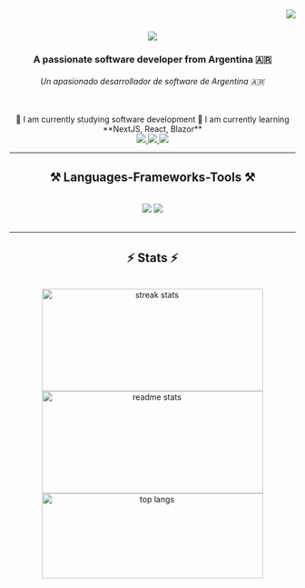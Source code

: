 <img align="right" src="https://visitor-badge.laobi.icu/badge?page_id=MartinFernandez0.MartinFernandez0" />

<h1 align="center">
    <img src="https://readme-typing-svg.herokuapp.com/?font=Righteous&size=35&center=true&vCenter=true&width=500&height=70&duration=4000&lines=Hi+There!+👋;+I'm+Martin+Fernandez!;" />
</h1>

<h3 align="center">A passionate software developer from Argentina 🇦🇷</h3>
<h6 align="center">Un apasionado desarrollador de software de Argentina 🇦🇷</h6>

<br/>

<div align="center">
  🔭 I am currently studying software development
  🌱 I am currently learning **NextJS, React, Blazor**
 </div>
 
<div align="center"> 
  <a href="mailto:martinexefe@gmail.com">
    <img src="https://img.shields.io/badge/Gmail-333333?style=for-the-badge&logo=gmail&logoColor=red" />
  </a>
  <a href="https://www.linkedin.com/in/martin-fernandez-2a6926303/" target="_blank">
    <img src="https://img.shields.io/badge/LinkedIn-0077B5?style=for-the-badge&logo=linkedin&logoColor=white" target="_blank" />
  </a>
  <a href="https://github.com/MartinFernandez0" target="_blank">
     <img src="https://img.shields.io/badge/Portfolio-FF5722?style=for-the-badge&logo=todoist&logoColor=white" target="_blank" /> <!-- sqlite, safari, google-chrome are other good icon options -->
  </a>
</div>

 <hr/>
 
<h2 align="center">⚒️ Languages-Frameworks-Tools ⚒️</h2>
<br/>
<div align="center">
    <img src="https://skillicons.dev/icons?i=react,bootstrap,mui,html,css,vscode,github,figma,tailwind,git,r" />
    <img src="https://skillicons.dev/icons?i=nodejs,python,javascript,typescript,express,firebase,mongodb,c,java,nextjs,mysql,flask" /><br>
</div>

<br/>
<hr/>

<h2 align="center">⚡ Stats ⚡</h2>
<br>
<div align="center">
  <img width=390 height=180 src="https://github-readme-streak-stats-salesp07.vercel.app/?user=MartinFernandez0&count_private=true&theme=react&border_radius=10" alt="streak stats"/>
  <img width=390 height=180 src="https://github-readme-stats-salesp07.vercel.app/api?username=MartinFernandez0&count_private=true&show_icons=true&theme=react&rank_icon=github&border_radius=10" alt="readme stats" />
  <br/>
  <img width=390 height=150 align="center" src="https://github-readme-stats-salesp07.vercel.app/api/top-langs/?username=MartinFernandez0&hide=HTML&langs_count=8&layout=compact&theme=react&border_radius=10&size_weight=0.5&count_weight=0.5&exclude_repo=github-readme-stats" alt="top langs" />
</div>

